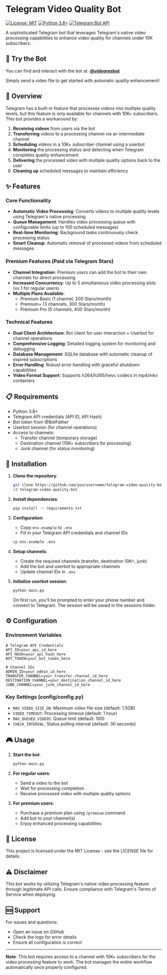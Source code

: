 # Telegram Video Quality Bot

[![License: MIT](https://img.shields.io/badge/License-MIT-yellow.svg)](https://opensource.org/licenses/MIT)
[![Python 3.8+](https://img.shields.io/badge/python-3.8+-blue.svg)](https://www.python.org/downloads/)
[![Telegram Bot API](https://img.shields.io/badge/Telegram%20Bot%20API-Latest-blue.svg)](https://core.telegram.org/bots/api)

A sophisticated Telegram bot that leverages Telegram's native video processing capabilities to enhance video quality for channels under 10K subscribers.

## 🤖 Try the Bot

You can find and interact with the bot at: **[@videoresbot](https://t.me/videoresbot)**

Simply send a video file to get started with automatic quality enhancement!


## 🎯 Overview

Telegram has a built-in feature that processes videos into multiple quality levels, but this feature is only available for channels with 10K+ subscribers. This bot provides a workaround by:

1. **Receiving videos** from users via the bot
2. **Transferring** videos to a processing channel via an intermediate channel
3. **Scheduling** videos in a 10K+ subscriber channel using a userbot
4. **Monitoring** the processing status and detecting when Telegram completes quality enhancement
5. **Delivering** the processed video with multiple quality options back to the user
6. **Cleaning up** scheduled messages to maintain efficiency

## ✨ Features

### Core Functionality
- **Automatic Video Processing**: Converts videos to multiple quality levels using Telegram's native processing
- **Queue Management**: Handles video processing queue with configurable limits (up to 100 scheduled messages)
- **Real-time Monitoring**: Background tasks continuously check processing status
- **Smart Cleanup**: Automatic removal of processed videos from scheduled messages

### Premium Features (Paid via Telegram Stars)
- **Channel Integration**: Premium users can add the bot to their own channels for direct processing
- **Increased Concurrency**: Up to 5 simultaneous video processing slots (vs 1 for regular users)
- **Multiple Plans Available**:
  - Premium Basic (1 channel, 200 Stars/month)
  - Premium+ (3 channels, 300 Stars/month)  
  - Premium Pro (5 channels, 400 Stars/month)

### Technical Features
- **Dual Client Architecture**: Bot client for user interaction + Userbot for channel operations
- **Comprehensive Logging**: Detailed logging system for monitoring and debugging
- **Database Management**: SQLite database with automatic cleanup of expired subscriptions
- **Error Handling**: Robust error handling with graceful shutdown capabilities
- **Video Format Support**: Supports h264/h265/hevc codecs in mp4/mkv containers


## 📋 Requirements

- Python 3.8+
- Telegram API credentials (API ID, API Hash)
- Bot token from @BotFather
- Userbot session (for channel operations)
- Access to channels:
  - Transfer channel (temporary storage)
  - Destination channel (10K+ subscribers for processing)
  - Junk channel (for status monitoring)

## 🚀 Installation

1. **Clone the repository**:
   ```bash
   git clone https://github.com/yourusername/telegram-video-quality-bot.git
   cd telegram-video-quality-bot
   ```

2. **Install dependencies**:
   ```bash
   pip install -r requirements.txt
   ```

3. **Configuration**:
   - Copy `env.example` to `.env`
   - Fill in your Telegram API credentials and channel IDs
   ```bash
   cp env.example .env
   ```

4. **Setup channels**:
   - Create the required channels (transfer, destination 10K+, junk)
   - Add the bot and userbot to appropriate channels
   - Update channel IDs in `.env`

5. **Initialize userbot session**:
   ```bash
   python main.py
   ```
   On first run, you'll be prompted to enter your phone number and connect to Telegram. The session will be saved in the sessions folder.


## ⚙️ Configuration

### Environment Variables

```env
# Telegram API Credentials
API_ID=your_api_id_here
API_HASH=your_api_hash_here
BOT_TOKEN=your_bot_token_here

# Channel IDs
ADMIN_ID=your_admin_id_here
TRANSFER_CHANNEL=your_transfer_channel_id_here
DESTINATION_CHANNEL=your_destination_channel_id_here
JUNK_CHANNEL=your_junk_channel_id_here
```

### Key Settings (config/config.py)

- `MAX_VIDEO_SIZE_GB`: Maximum video file size (default: 1.5GB)
- `VIDEO_TIMEOUT`: Processing timeout (default: 1 hour)
- `MAX_QUEUED_VIDEOS`: Queue limit (default: 100)
- `CHECK_INTERVAL`: Status polling interval (default: 30 seconds)

## 🎮 Usage

1. **Start the bot**:
   ```bash
   python main.py
   ```

2. **For regular users**:
   - Send a video to the bot
   - Wait for processing completion
   - Receive processed video with multiple quality options

3. **For premium users**:
   - Purchase a premium plan using `/premium` command
   - Add bot to your channel(s)
   - Enjoy enhanced processing capabilities


## 📝 License

This project is licensed under the MIT License - see the LICENSE file for details.

## ⚠️ Disclaimer

This bot works by utilizing Telegram's native video processing feature through legitimate API calls. Ensure compliance with Telegram's Terms of Service when deploying.

## 🆘 Support

For issues and questions:
- Open an issue on GitHub
- Check the logs for error details
- Ensure all configuration is correct

---

**Note**: This bot requires access to a channel with 10K+ subscribers for the video processing feature to work. The bot manages the entire workflow automatically once properly configured. 